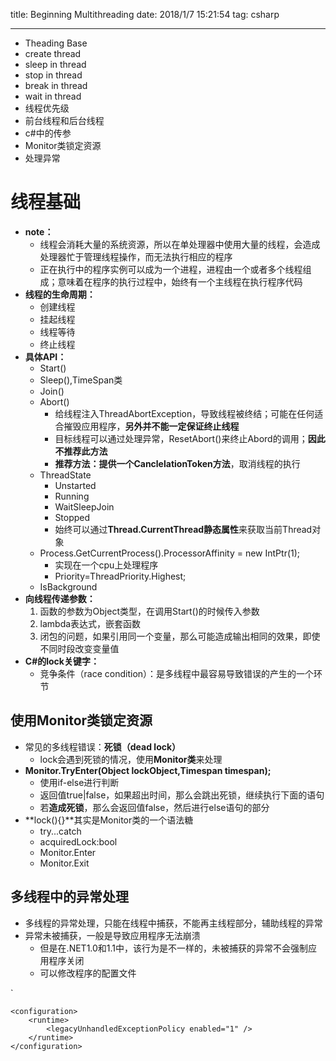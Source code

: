 title: Beginning Multithreading
date: 2018/1/7 15:21:54 
tag: csharp

---

* Theading Base
* create thread
* sleep in thread
* stop in thread
* break in thread
* wait in thread
* 线程优先级
* 前台线程和后台线程
* c#中的传参
* Monitor类锁定资源
* 处理异常

<!--more-->

# 线程基础 #

* **note：**
	* 线程会消耗大量的系统资源，所以在单处理器中使用大量的线程，会造成处理器忙于管理线程操作，而无法执行相应的程序
	* 正在执行中的程序实例可以成为一个进程，进程由一个或者多个线程组成；意味着在程序的执行过程中，始终有一个主线程在执行程序代码
* **线程的生命周期：**
	* 创建线程
	* 挂起线程
	* 线程等待
	* 终止线程
* **具体API：**
	* Start()
	* Sleep(),TimeSpan类
	* Join()
	* Abort()
		* 给线程注入ThreadAbortException，导致线程被终结；可能在任何适合摧毁应用程序，**另外并不能一定保证终止线程**
		* 目标线程可以通过处理异常，ResetAbort()来终止Abord的调用；**因此不推荐此方法**
		* **推荐方法：**提供一个**CanclelationToken方法**，取消线程的执行
	* ThreadState
		* Unstarted
		* Running
		* WaitSleepJoin
		* Stopped
		* 始终可以通过**Thread.CurrentThread静态属性**来获取当前Thread对象
	* Process.GetCurrentProcess().ProcessorAffinity = new IntPtr(1);
		* 实现在一个cpu上处理程序
		* Priority=ThreadPriority.Highest;
	* IsBackground
* **向线程传递参数：**
	1. 函数的参数为Object类型，在调用Start()的时候传入参数
	2. lambda表达式，嵌套函数
	3. 闭包的问题，如果引用同一个变量，那么可能造成输出相同的效果，即使不同时段改变变量值
* **C#的lock关键字：**
	* 竞争条件（race condition）：是多线程中最容易导致错误的产生的一个环节

## 使用Monitor类锁定资源 ##

* 常见的多线程错误：**死锁（dead lock）**
	* lock会遇到死锁的情况，使用**Monitor类**来处理
* **Monitor.TryEnter(Object lockObject,Timespan timespan);**
	* 使用if-else进行判断
	* 返回值true|false，如果超出时间，那么会跳出死锁，继续执行下面的语句
	* 若**造成死锁**，那么会返回值false，然后进行else语句的部分
* **lock(){}**其实是Monitor类的一个语法糖
	* try...catch
	* acquiredLock:bool
	* Monitor.Enter
	* Monitor.Exit

## 多线程中的异常处理 ##

* 多线程的异常处理，只能在线程中捕获，不能再主线程部分，辅助线程的异常
* 异常未被捕获，一般是导致应用程序无法崩溃
	* 但是在.NET1.0和1.1中，该行为是不一样的，未被捕获的异常不会强制应用程序关闭
	* 可以修改程序的配置文件

`

	<configuration>
		<runtime>
			<legacyUnhandledExceptionPolicy enabled="1" />
		</runtime>
	</configuration>